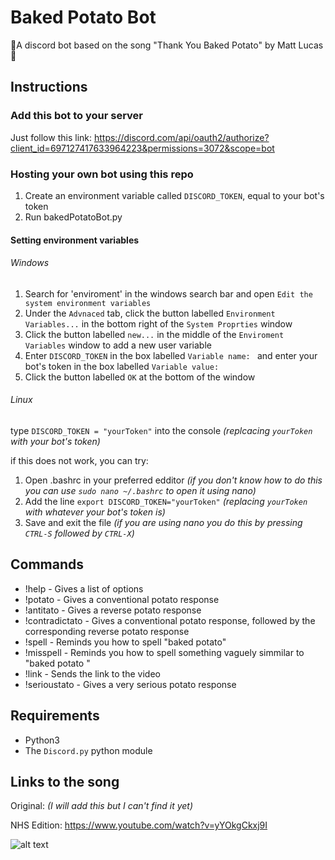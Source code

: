 # Baked Potato Bot
 :potato:A discord bot based on the song "Thank You Baked Potato" by Matt Lucas:potato:
 




## Instructions

### Add this bot to your server
Just follow this link: https://discord.com/api/oauth2/authorize?client_id=697127417633964223&permissions=3072&scope=bot

### Hosting your own bot using this repo
1. Create an environment variable called `DISCORD_TOKEN`, equal to your bot's token
2. Run bakedPotatoBot.py

#### Setting environment variables

###### Windows
1. Search for 'enviroment' in the windows search bar and open `Edit the system environment variables`
2. Under the `Advnaced` tab, click the button labelled `Environment Variables...` in the bottom right of the `System Proprties` window 
3. Click the button labelled `new...` in the middle of the `Enviroment Variables` window to add a new user variable
4. Enter `DISCORD_TOKEN` in the box labelled `Variable name: `  and enter your bot's token in the box labelled `Variable value: `
5. Click the button labelled `OK` at the bottom of the window

###### Linux
type `DISCORD_TOKEN = "yourToken"` into the console *(replcacing `yourToken` with your bot's token)*

if this does not work, you can try:
1. Open .bashrc in your preferred edditor *(if you don't know how to do this you can use `sudo nano ~/.bashrc` to open it using nano)*
2. Add the line ```export DISCORD_TOKEN="yourToken"``` *(replacing `yourToken` with whatever your bot's token is)*
3. Save and exit the file *(if you are using nano you do this by pressing `CTRL-S` followed by `CTRL-X`)*

## Commands
* !help - Gives a list of options
* !potato - Gives a conventional potato response
* !antitato - Gives a reverse potato response
* !contradictato - Gives a conventional potato response, followed by the corresponding reverse potato response
* !spell - Reminds you how to spell "baked potato" 
* !misspell - Reminds you how to spell something vaguely simmilar to "baked potato "
* !link - Sends the link to the video
* !serioustato - Gives a very serious potato response

## Requirements
* Python3
* The `Discord.py` python module


## Links to the song

Original: *(I will add this but I can't find it yet)*

NHS Edition: https://www.youtube.com/watch?v=yYOkgCkxj9I

 ![alt text](https://lh3.googleusercontent.com/bKLaKjGWuOxoEsohZ-HZUgfMxG0axit4TsTKFMvTW3PaYdINUPsZkHFaubE43JirdgqYumumIQ=w200-h300)
